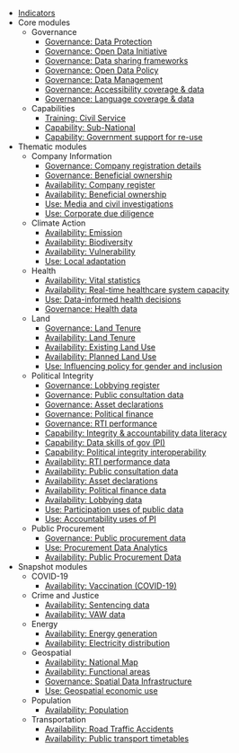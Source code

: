 * [Indicators](index.md)
* Core modules
    * Governance 
        * [Governance: Data Protection](../indicators/G.GOVERNANCE.DPL.md)
        * [Governance: Open Data Initiative](../indicators/G.GOVERNANCE.ODINIT.md)
        * [Governance: Data sharing frameworks](../indicators/G.GOVERNANCE.DATASHARING.md)
        * [Governance: Open Data Policy](../indicators/G.GOVERNANCE.ODPOLICY.md)
        * [Governance: Data Management](../indicators/G.GOVERNANCE.DATAMANAGE.md)
        * [Governance: Accessibility coverage & data](../indicators/G.GOVERNANCE.ACCESSIBILITY.md)
        * [Governance: Language coverage & data](../indicators/G.GOVERNANCE.LANG.md)
    * Capabilities 
        * [Training: Civil Service](../indicators/C.CAPABILITIES.TRAIN.md)
        * [Capability: Sub-National](../indicators/C.CAPABILITIES.SUBNAT.md)
        * [Capability: Government support for re-use](../indicators/C.CAPABILITIES.GOVSUPPORT.md)
* Thematic modules
    * Company Information 
        * [Governance: Company registration details](../indicators/G.COMPANY.REG.md)
        * [Governance: Beneficial ownership](../indicators/G.COMPANY.BOT.md)
        * [Availability: Company register](../indicators/A.COMPANY.REG.md)
        * [Availability: Beneficial ownership ](../indicators/A.COMPANY.BOT.md)
        * [Use: Media and civil investigations](../indicators/U.COMPANY.MEDIA.md)
        * [Use: Corporate due diligence](../indicators/U.COMPANY.DUEDIL.md)
    * Climate Action 
        * [Availability: Emission](../indicators/A.CLIMATE.EMI.md)
        * [Availability: Biodiversity](../indicators/A.CLIMATE.BIO.md)
        * [Availability: Vulnerability](../indicators/A.CLIMATE.VUL.md)
        * [Use: Local adaptation ](../indicators/U.CLIMATE.ADAPT.md)
    * Health 
        * [Availability: Vital statistics](../indicators/A.HEALTH.CRVS.md)
        * [Availability: Real-time healthcare system capacity](../indicators/A.HEALTH.RTC.md)
        * [Use: Data-informed health decisions](../indicators/U.HEALTH.DECISIONS.md)
        * [Governance: Health data](../indicators/G.HEALTH.HEA.md)
    * Land 
        * [Governance: Land Tenure](../indicators/G.LAND.TENURE.md)
        * [Availability: Land Tenure](../indicators/A.LAND.TENURE.md)
        * [Availability: Existing Land Use](../indicators/A.LAND.ELU.md)
        * [Availability: Planned Land Use](../indicators/A.LAND.PLU.md)
        * [Use: Influencing policy for gender and inclusion](../indicators/U.LAND.GENDERINCLUSION.md)
    * Political Integrity 
        * [Governance: Lobbying register](../indicators/G.PI.LOBBY.md)
        * [Governance: Public consultation data](../indicators/G.PI.PUBCON.md)
        * [Governance: Asset declarations](../indicators/G.PI.IAD.md)
        * [Governance: Political finance](../indicators/G.PI.POLFIN.md)
        * [Governance: RTI performance](../indicators/G.PI.RTI.md)
        * [Capability: Integrity & accountability data literacy](../indicators/C.PI.CAP-DL.md)
        * [Capability: Data skills of gov (PI)](../indicators/C.PI.GOVSKILLS.md)
        * [Capability: Political integrity interoperability](../indicators/C.PI.INTEROP.md)
        * [Availability: RTI performance data](../indicators/A.PI.RTI.md)
        * [Availability: Public consultation data](../indicators/A.PI.PUBCON.md)
        * [Availability: Asset declarations](../indicators/A.PI.IAD.md)
        * [Availability: Political finance data](../indicators/A.PI.POLFIN.md)
        * [Availability: Lobbying data](../indicators/A.PI.LOBBY.md)
        * [Use: Participation uses of public data](../indicators/U.PI.PARTICIPATION.md)
        * [Use: Accountability uses of PI](../indicators/U.PI.ACCOUNT.md)
    * Public Procurement 
        * [Governance: Public procurement data](../indicators/G.PROCUREMENT.OC.md)
        * [Use: Procurement Data Analytics](../indicators/U.PROCUREMENT.ANALYTICS.md)
        * [Availability: Public Procurement Data](../indicators/A.PROCUREMENT.OC.md)
* Snapshot modules
    * COVID-19 
        * [Availability: Vaccination (COVID-19)](../indicators/A.COVID.VAC.md)
    * Crime and Justice 
        * [Availability: Sentencing data](../indicators/A.JUSTICE.SENTENCE.md)
        * [Availability: VAW data](../indicators/A.JUSTICE.VAW.md)
    * Energy 
        * [Availability: Energy generation](../indicators/A.ENERGY.GEN.md)
        * [Availability: Electricity distribution](../indicators/A.ENERGY.DIST.md)
    * Geospatial 
        * [Availability: National Map](../indicators/A.GEO.MAP.md)
        * [Availability: Functional areas](../indicators/A.GEO.FUNC.md)
        * [Governance: Spatial Data Infrastructure](../indicators/G.GEO.SDI.md)
        * [Use: Geospatial economic use](../indicators/U.GEO.ECON.md)
    * Population
        * [Availability: Population](../indicators/A.POPULATION.POPULATION.md)
    * Transportation 
        * [Availability: Road Traffic Accidents](../indicators/A.TRANSPORTATION.RTA.md)
        * [Availability: Public transport timetables](../indicators/A.TRANSPORTATION.TRANSIT.md)
